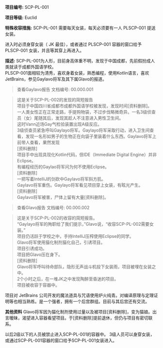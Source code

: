 

**项目编号:** SCP-PL-001

**项目等级:** Euclid

**特殊收容措施:** SCP-PL-001 需要每天女装，每天必须要有一人 PLSCP-001 提送女装。

进入时必须身穿女装（ JK 最佳），或者通过 PLSCP-001 容器的窗口给予 PLSCP-001 女装，并且等其穿上再进入。

**描述:** SCP-PL-001为人形，目前身高体重不明，发现于中国成都，先前假扮成人类就读于成都外国语学校。<br />
PLSCP-001面相较为清秀，喜欢身着女装，熟悉编程，使用Kotlin语言，喜欢JetBrains，参见Gaylavo将军及其下属Glavo的报道。

> 查看Gaylavo报告 文档编号: 00.000.001

> 这是关于SCP-PL-002的发现的简短报告<br />
项目于中国四川省成都市成都外国语学校被发现，发现时间[资料删除]。<br />
一人类女性正在正常走路，手提购物袋，不过步伐略微奇异。一名3级侦查员（女）尾随其后，发现其趁人不注意进入男性卫生间。<br />
这时Vann近场Gay气检验装置出现A级反应。<br />
3级侦查员紧急呼叫Gaylayo将军。Gaylayo将军采取行动，进入卫生间查看，发现一名形如男子的生物正在向袋子里装着什么东西。Gaylavo将军上前带人查看，果然发现<br />
[资料删除]<br />
项目手中出现具现化Kotlin代码，但IDE（Immediate Digital Engine）并非Eclipse。<br />
有编程经历的Gaylao将军问为何不使用Eclipse。<br />
[资料删除]<br />
 一把写着IntelliJ的剑砍中Gaylavo将军斜方肌。<br />
Gaylavo将军重伤。Gaylayo将军看见项目穿上女装，有眩光产生。<br />
[资料删除]<br />
Gaylavo将军被害，尸体上留有大量[资料删除]。<br />

> 查看Glavo报告 文档编号: 00.000.002

> 这是关于SCP-PL-002的收容的简短报告。<br />
“Gaylayo将军的殉职给了我们提示，”Glavo说，“收容SCP-PL-002需要女装。”<br />
项目仍活跃于学校之中，手持IntelliJ压榨使用Eclipse的同学。<br />
Glavo将军使用猫化制剂猫化自己，引诱项目。<br />
项目引诱成功。<br />
项目把Glavo压在身下。<br />
[资料删除]<br />
Glavo将军呼叫待命部队，隐形无声战斗机投下女装雨，项目被埋在女装之中。<br />
2个小时之后，在一堆JK之中发现陶醉至昏迷的项目。<br />
项目被收容于容器中。<br />

项目对 JetBrains 公司开发的魔法道具与咒语使用炉火纯青。对编译原理与定理证明等也相当熟练。是一个强者，拥有一个后宫群组。目前与其后宫还有交流。

**其他资料** Glavo将军因为猫化制剂使用过量以及被项目[资料删除]，变为猫娘。出言暧昧，渴望进入容器看望项目。于[资料删除]提前退休，但仍与项目有密切联系。

以后2级以下的人员被禁止进入SCP-PL-001的容器中。
3级人员可以身穿女装，或通过SCP-PL-001容器的窗口给予SCP-PL-001女装进入。
